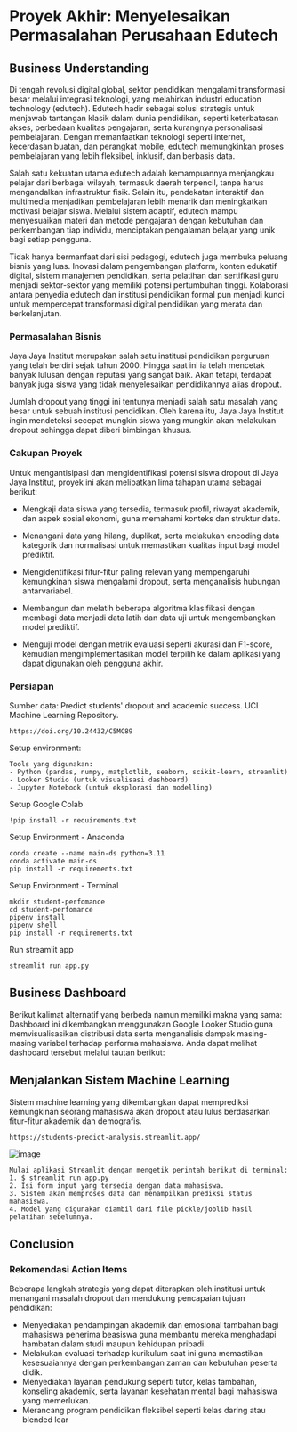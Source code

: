 # Proyek Akhir: Menyelesaikan Permasalahan Perusahaan Edutech

## Business Understanding

Di tengah revolusi digital global, sektor pendidikan mengalami transformasi besar melalui integrasi teknologi, yang melahirkan industri education technology (edutech). Edutech hadir sebagai solusi strategis untuk menjawab tantangan klasik dalam dunia pendidikan, seperti keterbatasan akses, perbedaan kualitas pengajaran, serta kurangnya personalisasi pembelajaran. Dengan memanfaatkan teknologi seperti internet, kecerdasan buatan, dan perangkat mobile, edutech memungkinkan proses pembelajaran yang lebih fleksibel, inklusif, dan berbasis data.

Salah satu kekuatan utama edutech adalah kemampuannya menjangkau pelajar dari berbagai wilayah, termasuk daerah terpencil, tanpa harus mengandalkan infrastruktur fisik. Selain itu, pendekatan interaktif dan multimedia menjadikan pembelajaran lebih menarik dan meningkatkan motivasi belajar siswa. Melalui sistem adaptif, edutech mampu menyesuaikan materi dan metode pengajaran dengan kebutuhan dan perkembangan tiap individu, menciptakan pengalaman belajar yang unik bagi setiap pengguna.

Tidak hanya bermanfaat dari sisi pedagogi, edutech juga membuka peluang bisnis yang luas. Inovasi dalam pengembangan platform, konten edukatif digital, sistem manajemen pendidikan, serta pelatihan dan sertifikasi guru menjadi sektor-sektor yang memiliki potensi pertumbuhan tinggi. Kolaborasi antara penyedia edutech dan institusi pendidikan formal pun menjadi kunci untuk mempercepat transformasi digital pendidikan yang merata dan berkelanjutan.

### Permasalahan Bisnis

Jaya Jaya Institut merupakan salah satu institusi pendidikan perguruan yang telah berdiri sejak tahun 2000. Hingga saat ini ia telah mencetak banyak lulusan dengan reputasi yang sangat baik. Akan tetapi, terdapat banyak juga siswa yang tidak menyelesaikan pendidikannya alias dropout.

Jumlah dropout yang tinggi ini tentunya menjadi salah satu masalah yang besar untuk sebuah institusi pendidikan. Oleh karena itu, Jaya Jaya Institut ingin mendeteksi secepat mungkin siswa yang mungkin akan melakukan dropout sehingga dapat diberi bimbingan khusus.

### Cakupan Proyek

Untuk mengantisipasi dan mengidentifikasi potensi siswa dropout di Jaya Jaya Institut, proyek ini akan melibatkan lima tahapan utama sebagai berikut:

- Mengkaji data siswa yang tersedia, termasuk profil, riwayat akademik, dan aspek sosial ekonomi, guna memahami konteks dan struktur data.

- Menangani data yang hilang, duplikat, serta melakukan encoding data kategorik dan normalisasi untuk memastikan kualitas input bagi model prediktif.

- Mengidentifikasi fitur-fitur paling relevan yang mempengaruhi kemungkinan siswa mengalami dropout, serta menganalisis hubungan antarvariabel.

- Membangun dan melatih beberapa algoritma klasifikasi dengan membagi data menjadi data latih dan data uji untuk mengembangkan model prediktif.

- Menguji model dengan metrik evaluasi seperti akurasi dan F1-score, kemudian mengimplementasikan model terpilih ke dalam aplikasi yang dapat digunakan oleh pengguna akhir.

### Persiapan

Sumber data: Predict students' dropout and academic success. UCI Machine Learning Repository.
```
https://doi.org/10.24432/C5MC89
```

Setup environment:
```
Tools yang digunakan:
- Python (pandas, numpy, matplotlib, seaborn, scikit-learn, streamlit)
- Looker Studio (untuk visualisasi dashboard)
- Jupyter Notebook (untuk eksplorasi dan modelling)
```

Setup Google Colab
```
!pip install -r requirements.txt
```

Setup Environment - Anaconda
```
conda create --name main-ds python=3.11
conda activate main-ds
pip install -r requirements.txt
```

Setup Environment - Terminal
```
mkdir student-perfomance
cd student-perfomance
pipenv install
pipenv shell
pip install -r requirements.txt
```

Run streamlit app
```
streamlit run app.py
```

## Business Dashboard
Berikut kalimat alternatif yang berbeda namun memiliki makna yang sama:
Dashboard ini dikembangkan menggunakan Google Looker Studio guna memvisualisasikan distribusi data serta menganalisis dampak masing-masing variabel terhadap performa mahasiswa. Anda dapat melihat dashboard tersebut melalui tautan berikut:

## Menjalankan Sistem Machine Learning
Sistem machine learning yang dikembangkan dapat memprediksi kemungkinan seorang mahasiswa akan dropout atau lulus berdasarkan fitur-fitur akademik dan demografis.

```
https://students-predict-analysis.streamlit.app/
```

![image](https://github.com/user-attachments/assets/eb91b662-d8c6-4466-bef3-97da8175bd75)

```
Mulai aplikasi Streamlit dengan mengetik perintah berikut di terminal:
1. $ streamlit run app.py
2. Isi form input yang tersedia dengan data mahasiswa.
3. Sistem akan memproses data dan menampilkan prediksi status mahasiswa.
4. Model yang digunakan diambil dari file pickle/joblib hasil pelatihan sebelumnya.
```

## Conclusion


### Rekomendasi Action Items
Beberapa langkah strategis yang dapat diterapkan oleh institusi untuk menangani masalah dropout dan mendukung pencapaian tujuan pendidikan:

- Menyediakan pendampingan akademik dan emosional tambahan bagi mahasiswa penerima beasiswa guna membantu mereka menghadapi hambatan dalam studi maupun kehidupan pribadi.
- Melakukan evaluasi terhadap kurikulum saat ini guna memastikan kesesuaiannya dengan perkembangan zaman dan kebutuhan peserta didik.
- Menyediakan layanan pendukung seperti tutor, kelas tambahan, konseling akademik, serta layanan kesehatan mental bagi mahasiswa yang memerlukan.
- Merancang program pendidikan fleksibel seperti kelas daring atau blended lear
